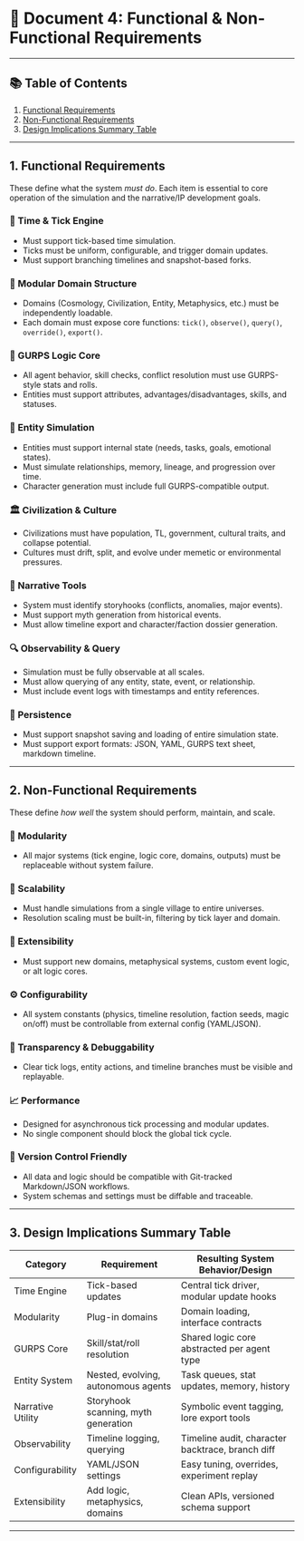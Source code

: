 # 📄 Document 4: Functional & Non-Functional Requirements

---

## 📚 Table of Contents

1. [Functional Requirements](#1-functional-requirements)
2. [Non-Functional Requirements](#2-non-functional-requirements)
3. [Design Implications Summary Table](#3-design-implications-summary-table)

---

## 1. Functional Requirements

These define what the system _must do_. Each item is essential to core operation of the simulation and the narrative/IP development goals.

### 🔁 Time & Tick Engine

- Must support tick-based time simulation.
- Ticks must be uniform, configurable, and trigger domain updates.
- Must support branching timelines and snapshot-based forks.

### 🧱 Modular Domain Structure

- Domains (Cosmology, Civilization, Entity, Metaphysics, etc.) must be independently loadable.
- Each domain must expose core functions: `tick()`, `observe()`, `query()`, `override()`, `export()`.

### 🧠 GURPS Logic Core

- All agent behavior, skill checks, conflict resolution must use GURPS-style stats and rolls.
- Entities must support attributes, advantages/disadvantages, skills, and statuses.

### 🧬 Entity Simulation

- Entities must support internal state (needs, tasks, goals, emotional states).
- Must simulate relationships, memory, lineage, and progression over time.
- Character generation must include full GURPS-compatible output.

### 🏛 Civilization & Culture

- Civilizations must have population, TL, government, cultural traits, and collapse potential.
- Cultures must drift, split, and evolve under memetic or environmental pressures.

### 📖 Narrative Tools

- System must identify storyhooks (conflicts, anomalies, major events).
- Must support myth generation from historical events.
- Must allow timeline export and character/faction dossier generation.

### 🔍 Observability & Query

- Simulation must be fully observable at all scales.
- Must allow querying of any entity, state, event, or relationship.
- Must include event logs with timestamps and entity references.

### 💾 Persistence

- Must support snapshot saving and loading of entire simulation state.
- Must support export formats: JSON, YAML, GURPS text sheet, markdown timeline.

---

## 2. Non-Functional Requirements

These define _how well_ the system should perform, maintain, and scale.

### 🔧 Modularity

- All major systems (tick engine, logic core, domains, outputs) must be replaceable without system failure.

### 🚀 Scalability

- Must handle simulations from a single village to entire universes.
- Resolution scaling must be built-in, filtering by tick layer and domain.

### 🧩 Extensibility

- Must support new domains, metaphysical systems, custom event logic, or alt logic cores.

### ⚙️ Configurability

- All system constants (physics, timeline resolution, faction seeds, magic on/off) must be controllable from external config (YAML/JSON).

### 🧠 Transparency & Debuggability

- Clear tick logs, entity actions, and timeline branches must be visible and replayable.

### 📈 Performance

- Designed for asynchronous tick processing and modular updates.
- No single component should block the global tick cycle.

### 🔄 Version Control Friendly

- All data and logic should be compatible with Git-tracked Markdown/JSON workflows.
- System schemas and settings must be diffable and traceable.

---

## 3. Design Implications Summary Table

| Category          | Requirement                         | Resulting System Behavior/Design                 |
| ----------------- | ----------------------------------- | ------------------------------------------------ |
| Time Engine       | Tick-based updates                  | Central tick driver, modular update hooks        |
| Modularity        | Plug-in domains                     | Domain loading, interface contracts              |
| GURPS Core        | Skill/stat/roll resolution          | Shared logic core abstracted per agent type      |
| Entity System     | Nested, evolving, autonomous agents | Task queues, stat updates, memory, history       |
| Narrative Utility | Storyhook scanning, myth generation | Symbolic event tagging, lore export tools        |
| Observability     | Timeline logging, querying          | Timeline audit, character backtrace, branch diff |
| Configurability   | YAML/JSON settings                  | Easy tuning, overrides, experiment replay        |
| Extensibility     | Add logic, metaphysics, domains     | Clean APIs, versioned schema support             |

---
